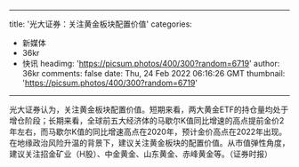 
---
title: '光大证券：关注黄金板块配置价值'
categories: 
 - 新媒体
 - 36kr
 - 快讯
headimg: 'https://picsum.photos/400/300?random=6719'
author: 36kr
comments: false
date: Thu, 24 Feb 2022 06:16:26 GMT
thumbnail: 'https://picsum.photos/400/300?random=6719'
---

<div>   
光大证券认为，关注黄金板块配置价值。短期来看，两大黄金ETF的持仓量均处于增仓阶段；长期来看，全球前五大经济体的马歇尔K值同比增速的高点提前金价2年左右，而马歇尔K值的同比增速高点在2020年，预计金价高点在2022年出现。在地缘政治风险升温的背景下，建议关注黄金板块的配置价值。从市值弹性角度，建议关注招金矿业（H股）、中金黄金、山东黄金、赤峰黄金等。（证券时报）  
</div>
            